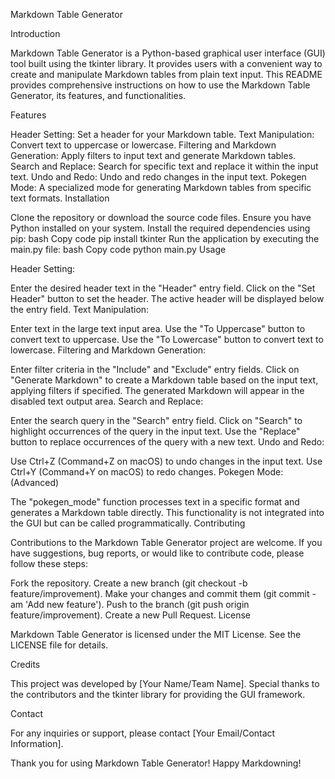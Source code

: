 
Markdown Table Generator

Introduction

Markdown Table Generator is a Python-based graphical user interface (GUI) tool built using the tkinter library. It provides users with a convenient way to create and manipulate Markdown tables from plain text input. This README provides comprehensive instructions on how to use the Markdown Table Generator, its features, and functionalities.

Features

Header Setting: Set a header for your Markdown table.
Text Manipulation: Convert text to uppercase or lowercase.
Filtering and Markdown Generation: Apply filters to input text and generate Markdown tables.
Search and Replace: Search for specific text and replace it within the input text.
Undo and Redo: Undo and redo changes in the input text.
Pokegen Mode: A specialized mode for generating Markdown tables from specific text formats.
Installation

Clone the repository or download the source code files.
Ensure you have Python installed on your system.
Install the required dependencies using pip:
bash
Copy code
pip install tkinter
Run the application by executing the main.py file:
bash
Copy code
python main.py
Usage

Header Setting:

Enter the desired header text in the "Header" entry field.
Click on the "Set Header" button to set the header.
The active header will be displayed below the entry field.
Text Manipulation:

Enter text in the large text input area.
Use the "To Uppercase" button to convert text to uppercase.
Use the "To Lowercase" button to convert text to lowercase.
Filtering and Markdown Generation:

Enter filter criteria in the "Include" and "Exclude" entry fields.
Click on "Generate Markdown" to create a Markdown table based on the input text, applying filters if specified.
The generated Markdown will appear in the disabled text output area.
Search and Replace:

Enter the search query in the "Search" entry field.
Click on "Search" to highlight occurrences of the query in the input text.
Use the "Replace" button to replace occurrences of the query with a new text.
Undo and Redo:

Use Ctrl+Z (Command+Z on macOS) to undo changes in the input text.
Use Ctrl+Y (Command+Y on macOS) to redo changes.
Pokegen Mode: (Advanced)

The "pokegen_mode" function processes text in a specific format and generates a Markdown table directly.
This functionality is not integrated into the GUI but can be called programmatically.
Contributing

Contributions to the Markdown Table Generator project are welcome. If you have suggestions, bug reports, or would like to contribute code, please follow these steps:

Fork the repository.
Create a new branch (git checkout -b feature/improvement).
Make your changes and commit them (git commit -am 'Add new feature').
Push to the branch (git push origin feature/improvement).
Create a new Pull Request.
License

Markdown Table Generator is licensed under the MIT License. See the LICENSE file for details.

Credits

This project was developed by [Your Name/Team Name]. Special thanks to the contributors and the tkinter library for providing the GUI framework.

Contact

For any inquiries or support, please contact [Your Email/Contact Information].

Thank you for using Markdown Table Generator! Happy Markdowning!
